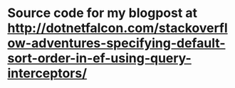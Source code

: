 # Source code for my blogpost at http://dotnetfalcon.com/stackoverflow-adventures-specifying-default-sort-order-in-ef-using-query-interceptors/
